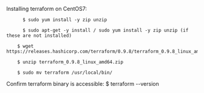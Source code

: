 Installing terraform on CentOS7:

	 	  $ sudo yum install -y zip unzip
	 	
	 	  $ sudo apt-get -y install / sudo yum install -y zip unzip (if these are not installed)
	    
	    $ wget https://releases.hashicorp.com/terraform/0.9.8/terraform_0.9.8_linux_amd64.zip
	    
	    $ unzip terraform_0.9.8_linux_amd64.zip
	    
	    $ sudo mv terraform /usr/local/bin/

Confirm terraform binary is accessible: 
  		$ terraform --version





